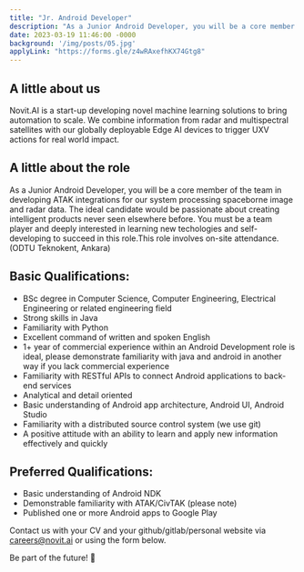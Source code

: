```yaml
---
title: "Jr. Android Developer"
description: "As a Junior Android Developer, you will be a core member of the team in developing ATAK integrations for our system processing spaceborne image and radar data and triggering robotic actions. The ideal candidate would be passionate about creating intelligent products never seen elsewhere before. You must be a team player and deeply interested in learning new techologies and self-developing to succeed in this role. This role involves on-site attendance. (ODTU Teknokent, Ankara)"
date: 2023-03-19 11:46:00 -0000
background: '/img/posts/05.jpg'
applyLink: "https://forms.gle/z4wRAxefhKX74Gtg8"
---
```



## A little about us

Novit.AI is a start-up developing novel machine learning solutions to bring automation to scale. We combine information from radar and multispectral satellites with our globally deployable Edge AI devices to trigger UXV actions for real world impact.

## A little about the role

As a Junior Android Developer, you will be a core member of the team in developing ATAK integrations for our system processing spaceborne image and radar data. The ideal candidate would be passionate about creating intelligent products never seen elsewhere before. You must be a team player and deeply interested in learning new techologies and self-developing to succeed in this role.This role involves on-site attendance. (ODTU Teknokent, Ankara)

## Basic Qualifications:

* BSc degree in Computer Science, Computer Engineering, Electrical Engineering or related engineering field
* Strong skills in Java
* Familiarity with Python
* Excellent command of written and spoken English
* 1+ year of commercial experience within an Android Development role is ideal, please demonstrate familiarity with java and android in another way if you lack commercial experience
* Familiarity with RESTful APIs to connect Android applications to back-end services
* Analytical and detail oriented
* Basic understanding of Android app architecture, Android UI, Android Studio
* Familiarity with a distributed source control system (we use git)
* A positive attitude with an ability to learn and apply new information effectively and quickly


## Preferred Qualifications:

* Basic understanding of Android NDK
* Demonstrable familiarity with ATAK/CivTAK (please note)
* Published one or more Android apps to Google Play

Contact us with your CV and your github/gitlab/personal website via careers@novit.ai or using the form below.

Be part of the future! 🚀
